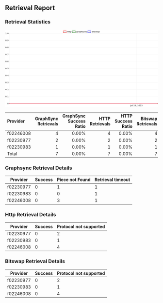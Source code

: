 ## Retrieval Report
### Retrieval Statistics
<img src="https://raw.githubusercontent.com/data-preservation-programs/filplus-checker-assets/main/filecoin-project/filecoin-plus-large-datasets/issues/964/1690335407452.png"/>

| Provider  | GraphSync Retrievals | GraphSync Success Ratio | HTTP Retrievals | HTTP Success Ratio | Bitswap Retrievals | Bitswap Success Ratio |
| :-------- | -------------------: | ----------------------: | --------------: | -----------------: | -----------------: | --------------------: |
| f02246008 |                    4 |                   0.00% |               4 |              0.00% |                  4 |                 0.00% |
| f02230977 |                    2 |                   0.00% |               2 |              0.00% |                  2 |                 0.00% |
| f02230983 |                    1 |                   0.00% |               1 |              0.00% |                  1 |                 0.00% |
| Total     |                    7 |                   0.00% |               7 |              0.00% |                  7 |                 0.00% |

### Graphsync Retrieval Details
| Provider  | Success | Piece not Found | Retrieval timeout |
| --------- | ------- | --------------- | ----------------- |
| f02230977 | 0       | 1               | 1                 |
| f02230983 | 0       | 0               | 1                 |
| f02246008 | 0       | 3               | 1                 |

### Http Retrieval Details
| Provider  | Success | Protocol not supported |
| --------- | ------- | ---------------------- |
| f02230977 | 0       | 2                      |
| f02230983 | 0       | 1                      |
| f02246008 | 0       | 4                      |

### Bitswap Retrieval Details
| Provider  | Success | Protocol not supported |
| --------- | ------- | ---------------------- |
| f02230977 | 0       | 2                      |
| f02230983 | 0       | 1                      |
| f02246008 | 0       | 4                      |
